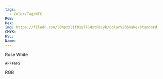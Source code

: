 ```yaml
---
tags:
  - Color/Tag/NTC
RGB:
Hex:
img: https://filedn.com/l0hpzxl1f01yT7GHxtF8cyk/Color%20Snake/standard_csv_to_svg/FFF6F5.svg
CMYK:
HSL:
Name:
---
```

Rose White
```palette
#FFF6F5
```
RGB
